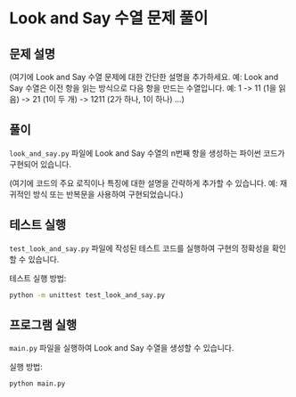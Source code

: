 # Look and Say 수열 문제 풀이

## 문제 설명

(여기에 Look and Say 수열 문제에 대한 간단한 설명을 추가하세요. 예: Look and Say 수열은 이전 항을 읽는 방식으로 다음 항을 만드는 수열입니다. 예: 1 -> 11 (1을 읽음) -> 21 (1이 두 개) -> 1211 (2가 하나, 1이 하나) ...)

## 풀이

`look_and_say.py` 파일에 Look and Say 수열의 n번째 항을 생성하는 파이썬 코드가 구현되어 있습니다.

(여기에 코드의 주요 로직이나 특징에 대한 설명을 간략하게 추가할 수 있습니다. 예: 재귀적인 방식 또는 반복문을 사용하여 구현되었습니다.)

## 테스트 실행

`test_look_and_say.py` 파일에 작성된 테스트 코드를 실행하여 구현의 정확성을 확인할 수 있습니다.

테스트 실행 방법:
```bash
python -m unittest test_look_and_say.py
```

## 프로그램 실행

`main.py` 파일을 실행하여 Look and Say 수열을 생성할 수 있습니다.

실행 방법:
```bash
python main.py
```

